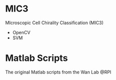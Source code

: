 # MIC3
MIcroscopic Cell Chirality Classification (MIC3)
- OpenCV
- SVM

# Matlab Scripts
The original Matlab scripts from the Wan Lab @RPI
